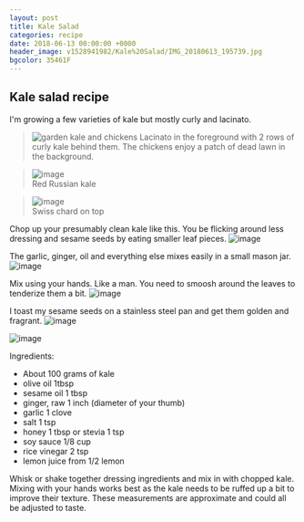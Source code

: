 ```yaml
---  
layout: post  
title: Kale Salad  
categories: recipe  
date: 2018-06-13 00:00:00 +0000  
header_image: v1528941982/Kale%20Salad/IMG_20180613_195739.jpg  
bgcolor: 35461F  
---  
```

## Kale salad recipe  
 I'm growing a few varieties of kale but mostly curly and lacinato.

>![garden kale and chickens](http://res.cloudinary.com/brauntrutta/image/upload/c_scale,w_1250/v1528942079/Kale%20Salad/IMG_20180613_192758.jpg)
>Lacinato in the foreground with 2 rows of curly kale behind them. The chickens enjoy a patch of dead lawn in the background.
 
>![image](http://res.cloudinary.com/brauntrutta/image/upload/c_scale,e_auto_saturation,w_1250,z_1.6/v1528941917/Kale%20Salad/IMG_20180613_192814.jpg)  
>Red Russian kale

>![image](http://res.cloudinary.com/brauntrutta/image/upload/c_scale,e_auto_saturation,w_1250/v1528941809/Kale%20Salad/IMG_20180613_193215.jpg)  
  >Swiss chard on top
  
 Chop up your presumably clean kale like this. You be flicking around less dressing and sesame seeds by eating smaller leaf pieces.
![image](http://res.cloudinary.com/brauntrutta/image/upload/c_scale,w_1250/v1528942155/Kale%20Salad/MVIMG_20180613_200123.jpg)  

The garlic, ginger, oil and everything else mixes easily in a small mason jar.
![image](http://res.cloudinary.com/brauntrutta/image/upload/c_scale,w_1200/v1529521583/Kale%20Salad/IMG_20180619_211547.jpg)

Mix using your hands. Like a man. You need to smoosh around the leaves to tenderize them a bit.
![image](http://res.cloudinary.com/brauntrutta/image/upload/c_scale,w_1200/v1529521584/Kale%20Salad/IMG_20180619_212143.jpg)

I toast my sesame seeds on a stainless steel pan and get them golden and fragrant.
![image](http://res.cloudinary.com/brauntrutta/image/upload/c_scale,e_auto_brightness,w_1200/v1529543829/Kale%20Salad/MVIMG_20180614_073013.jpg)

![image](http://res.cloudinary.com/brauntrutta/image/upload/c_scale,w_1200/v1529521584/Kale%20Salad/IMG_20180619_213145.jpg)

Ingredients:

 - About 100 grams of kale
 - olive oil 1tbsp
 - sesame oil 1 tbsp
 - ginger, raw 1 inch (diameter of your thumb)
 - garlic 1 clove
 - salt 1 tsp
 - honey 1 tbsp or stevia 1 tsp
 - soy sauce 1/8 cup
 - rice vinegar 2 tsp
 - lemon juice from 1/2 lemon

Whisk or shake together dressing ingredients and mix in with chopped kale. Mixing with your hands works best as the kale needs to be ruffed up a bit to improve their texture. These measurements are approximate and could all be adjusted to taste.

<!--stackedit_data:
eyJoaXN0b3J5IjpbLTgzNzU2OTAzMywtMTA2MjY4NTc1MiwyMD
A1NDg5NjcyLDE4MjY5MDE2OTEsMTc3MDYwNTA0NF19
-->